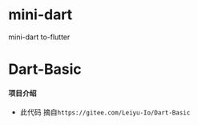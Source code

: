 # mini-dart
mini-dart to-flutter
# Dart-Basic


#### 项目介绍
- 此代码 摘自`https://gitee.com/Leiyu-Io/Dart-Basic`